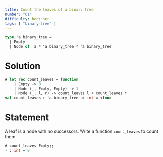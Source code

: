 ```yaml
---
title: Count the leaves of a binary tree
number: "61"
difficulty: beginner
tags: [ "binary-tree" ]
---
```


```ocaml
type 'a binary_tree =
  | Empty
  | Node of 'a * 'a binary_tree * 'a binary_tree
```

# Solution

```ocaml
# let rec count_leaves = function
    | Empty -> 0
    | Node (_, Empty, Empty) -> 1
    | Node (_, l, r) -> count_leaves l + count_leaves r
val count_leaves : 'a binary_tree -> int = <fun>
```

# Statement

A leaf is a node with no successors. Write a function `count_leaves` to
count them.

```ocaml
# count_leaves Empty;;
- : int = 0
```
